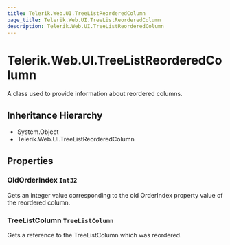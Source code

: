 ```yaml
---
title: Telerik.Web.UI.TreeListReorderedColumn
page_title: Telerik.Web.UI.TreeListReorderedColumn
description: Telerik.Web.UI.TreeListReorderedColumn
---
```


# Telerik.Web.UI.TreeListReorderedColumn

A class used to provide information about reordered columns.

## Inheritance Hierarchy

* System.Object
* Telerik.Web.UI.TreeListReorderedColumn

## Properties

###  OldOrderIndex `Int32`

Gets an integer value corresponding to the old OrderIndex property
            value of the reordered column.

###  TreeListColumn `TreeListColumn`

Gets a reference to the TreeListColumn which was reordered.

